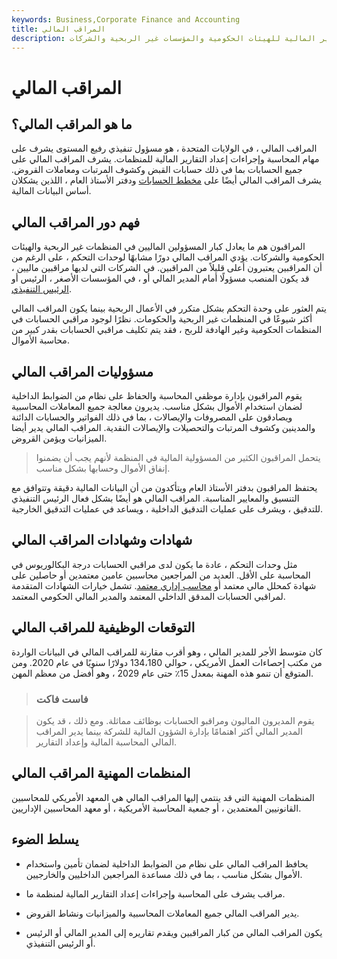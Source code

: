 ```yaml
---
keywords: Business,Corporate Finance and Accounting
title: المراقب المالي
description: المراقب المالي هو مراقب يشرف على العمليات المحاسبية والتقارير المالية للهيئات الحكومية والمؤسسات غير الربحية والشركات.
---
```


# المراقب المالي
## ما هو المراقب المالي؟

المراقب المالي ، في الولايات المتحدة ، هو مسؤول تنفيذي رفيع المستوى يشرف على مهام المحاسبة وإجراءات إعداد التقارير المالية للمنظمات. يشرف المراقب المالي على جميع الحسابات بما في ذلك حسابات القبض وكشوف المرتبات ومعاملات القروض. يشرف المراقب المالي أيضًا على [مخطط الحسابات](/chart-accounts) ودفتر الأستاذ العام ، اللذين يشكلان أساس البيانات المالية.

## فهم دور المراقب المالي

المراقبون هم ما يعادل كبار المسؤولين الماليين في المنظمات غير الربحية والهيئات الحكومية والشركات. يؤدي المراقب المالي دورًا مشابهًا لوحدات التحكم ، على الرغم من أن المراقبين يعتبرون أعلى قليلاً من المراقبين. في الشركات التي لديها مراقبين ماليين ، قد يكون المنصب مسؤولًا أمام المدير المالي أو ، في المؤسسات الأصغر ، الرئيس أو [الرئيس التنفيذي](/ceo).

يتم العثور على وحدة التحكم بشكل متكرر في الأعمال الربحية بينما يكون المراقب المالي أكثر شيوعًا في المنظمات غير الربحية والحكومات. نظرًا لوجود مراقبي الحسابات في المنظمات الحكومية وغير الهادفة للربح ، فقد يتم تكليف مراقبي الحسابات بقدر كبير من محاسبة الأموال.

## مسؤوليات المراقب المالي

يقوم المراقبون بإدارة موظفي المحاسبة والحفاظ على نظام من الضوابط الداخلية لضمان استخدام الأموال بشكل مناسب. يديرون معالجة جميع المعاملات المحاسبية ويصادقون على المصروفات والإيصالات ، بما في ذلك الفواتير والحسابات الدائنة والمدينين وكشوف المرتبات والتحصيلات والإيصالات النقدية. المراقب المالي يدير أيضا الميزانيات ويؤمن القروض.

> يتحمل المراقبون الكثير من المسؤولية المالية في المنظمة لأنهم يجب أن يضمنوا إنفاق الأموال وحسابها بشكل مناسب.

>

يحتفظ المراقبون بدفتر الأستاذ العام ويتأكدون من أن البيانات المالية دقيقة وتتوافق مع التنسيق والمعايير المناسبة. المراقب المالي هو أيضًا بشكل فعال الرئيس التنفيذي للتدقيق ، ويشرف على عمليات التدقيق الداخلية ، ويساعد في عمليات التدقيق الخارجية.

## شهادات وشهادات المراقب المالي

مثل وحدات التحكم ، عادة ما يكون لدى مراقبي الحسابات درجة البكالوريوس في المحاسبة على الأقل. العديد من المراجعين محاسبين عامين معتمدين أو حاصلين على شهادة كمحلل مالي معتمد أو [محاسب إداري معتمد](/cma). تشمل خيارات الشهادات المتقدمة لمراقبي الحسابات المدقق الداخلي المعتمد والمدير المالي الحكومي المعتمد.

## التوقعات الوظيفية للمراقب المالي

كان متوسط الأجر للمدير المالي ، وهو أقرب مقارنة للمراقب المالي في البيانات الواردة من مكتب إحصاءات العمل الأمريكي ، حوالي 134،180 دولارًا سنويًا في عام 2020. ومن المتوقع أن تنمو هذه المهنة بمعدل 15٪ حتى عام 2029 ، وهو أفضل من معظم المهن.

> ### فاست فاكت

> يقوم المديرون الماليون ومراقبو الحسابات بوظائف مماثلة. ومع ذلك ، قد يكون المدير المالي أكثر اهتمامًا بإدارة الشؤون المالية للشركة بينما يدير المراقب المالي المحاسبة المالية وإعداد التقارير.

>

## المنظمات المهنية المراقب المالي

المنظمات المهنية التي قد ينتمي إليها المراقب المالي هي المعهد الأمريكي للمحاسبين القانونيين المعتمدين ، أو جمعية المحاسبة الأمريكية ، أو معهد المحاسبين الإداريين.

## يسلط الضوء

- يحافظ المراقب المالي على نظام من الضوابط الداخلية لضمان تأمين واستخدام الأموال بشكل مناسب ، بما في ذلك مساعدة المراجعين الداخليين والخارجيين.

- مراقب يشرف على المحاسبة وإجراءات إعداد التقارير المالية لمنظمة ما.

- يدير المراقب المالي جميع المعاملات المحاسبية والميزانيات ونشاط القروض.

- يكون المراقب المالي من كبار المراقبين ويقدم تقاريره إلى المدير المالي أو الرئيس أو الرئيس التنفيذي.


